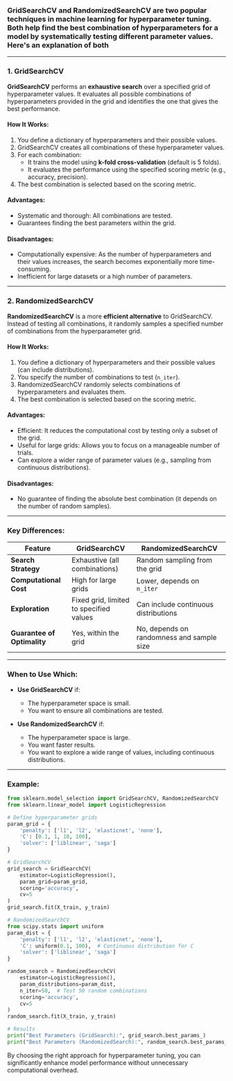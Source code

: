 ### **GridSearchCV** and **RandomizedSearchCV** are two popular techniques in machine learning for **hyperparameter tuning**. Both help find the best combination of hyperparameters for a model by systematically testing different parameter values. Here's an explanation of both

---

### **1. GridSearchCV**

**GridSearchCV** performs an **exhaustive search** over a specified grid of hyperparameter values. It evaluates all possible combinations of hyperparameters provided in the grid and identifies the one that gives the best performance.

#### **How It Works:**

1. You define a dictionary of hyperparameters and their possible values.
2. GridSearchCV creates all combinations of these hyperparameter values.
3. For each combination:
   - It trains the model using **k-fold cross-validation** (default is 5 folds).
   - It evaluates the performance using the specified scoring metric (e.g., accuracy, precision).
4. The best combination is selected based on the scoring metric.

#### **Advantages:**

- Systematic and thorough: All combinations are tested.
- Guarantees finding the best parameters within the grid.

#### **Disadvantages:**

- Computationally expensive: As the number of hyperparameters and their values increases, the search becomes exponentially more time-consuming.
- Inefficient for large datasets or a high number of parameters.

---

### **2. RandomizedSearchCV**

**RandomizedSearchCV** is a more **efficient alternative** to GridSearchCV. Instead of testing all combinations, it randomly samples a specified number of combinations from the hyperparameter grid.

#### **How It Works:**

1. You define a dictionary of hyperparameters and their possible values (can include distributions).
2. You specify the number of combinations to test (`n_iter`).
3. RandomizedSearchCV randomly selects combinations of hyperparameters and evaluates them.
4. The best combination is selected based on the scoring metric.

#### **Advantages:**

- Efficient: It reduces the computational cost by testing only a subset of the grid.
- Useful for large grids: Allows you to focus on a manageable number of trials.
- Can explore a wider range of parameter values (e.g., sampling from continuous distributions).

#### **Disadvantages:**

- No guarantee of finding the absolute best combination (it depends on the number of random samples).

---

### **Key Differences:**

| Feature                 | GridSearchCV                     | RandomizedSearchCV               |
|-------------------------|-----------------------------------|-----------------------------------|
| **Search Strategy**     | Exhaustive (all combinations)    | Random sampling from the grid     |
| **Computational Cost**  | High for large grids             | Lower, depends on `n_iter`        |
| **Exploration**         | Fixed grid, limited to specified values | Can include continuous distributions |
| **Guarantee of Optimality** | Yes, within the grid          | No, depends on randomness and sample size |

---

### **When to Use Which:**

- **Use GridSearchCV** if:
  - The hyperparameter space is small.
  - You want to ensure all combinations are tested.

- **Use RandomizedSearchCV** if:
  - The hyperparameter space is large.
  - You want faster results.
  - You want to explore a wide range of values, including continuous distributions.

---

### **Example:**

```python
from sklearn.model_selection import GridSearchCV, RandomizedSearchCV
from sklearn.linear_model import LogisticRegression

# Define hyperparameter grids
param_grid = {
    'penalty': ['l1', 'l2', 'elasticnet', 'none'],
    'C': [0.1, 1, 10, 100],
    'solver': ['liblinear', 'saga']
}

# GridSearchCV
grid_search = GridSearchCV(
    estimator=LogisticRegression(),
    param_grid=param_grid,
    scoring='accuracy',
    cv=5
)
grid_search.fit(X_train, y_train)

# RandomizedSearchCV
from scipy.stats import uniform
param_dist = {
    'penalty': ['l1', 'l2', 'elasticnet', 'none'],
    'C': uniform(0.1, 100),  # Continuous distribution for C
    'solver': ['liblinear', 'saga']
}

random_search = RandomizedSearchCV(
    estimator=LogisticRegression(),
    param_distributions=param_dist,
    n_iter=50,  # Test 50 random combinations
    scoring='accuracy',
    cv=5
)
random_search.fit(X_train, y_train)

# Results
print("Best Parameters (GridSearch):", grid_search.best_params_)
print("Best Parameters (RandomizedSearch):", random_search.best_params_)
```

By choosing the right approach for hyperparameter tuning, you can significantly enhance model performance without unnecessary computational overhead.
